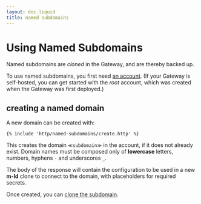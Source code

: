 ```yaml
---
layout: doc.liquid
title: named subdomains
---
```

# Using Named Subdomains

Named subdomains are _cloned_ in the Gateway, and are thereby backed up.

To use named subdomains, you first need [an account](accounts). (If your Gateway is self-hosted, you can get started with the _root_ account, which was created when the Gateway was first deployed.)

## creating a named domain

A new domain can be created with:

```
{% include 'http/named-subdomains/create.http' %}
```

This creates the domain `≪subdomain≫` in the account, if it does not already exist. Domain names must be composed only of **lowercase** letters, numbers, hyphens `-` and underscores `_`.

The body of the response will contain the configuration to be used in a new **m-ld** clone to connect to the domain, with placeholders for required secrets.

Once created, you can [clone the subdomain](clone-subdomain).